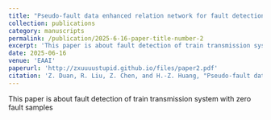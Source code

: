 ```yaml
---
title: "Pseudo-fault data enhanced relation network for fault detection and localization in train transmission systems"
collection: publications
category: manuscripts
permalink: /publication/2025-6-16-paper-title-number-2
excerpt: 'This paper is about fault detection of train transmission system with zero fault samples'
date: 2025-06-16
venue: 'EAAI'
paperurl: 'http://zxuuuustupid.github.io/files/paper2.pdf'
citation: 'Z. Duan, R. Liu, Z. Chen, and H.-Z. Huang, "Pseudo-fault data enhanced relation network for fault detection and localization in train transmission systems," Engineering Applications of Artificial Intelligence, vol. 158, p. 111515, 2025/10/15/ 2025, doi: https://doi.org/10.1016/j.engappai.2025.111515.'
---
```


This paper is about fault detection of train transmission system with zero fault samples